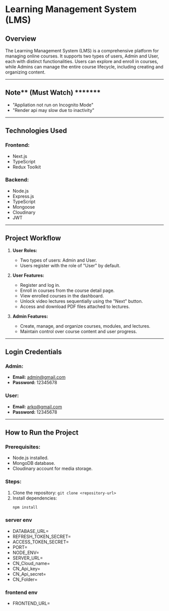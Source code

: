 # Learning Management System (LMS)

## Overview
The Learning Management System (LMS) is a comprehensive platform for managing online courses. It supports two types of users, Admin and User, each with distinct functionalities. Users can explore and enroll in courses, while Admins can manage the entire course lifecycle, including creating and organizing content.

---

## Note**  (Must Watch) *******
- "Appliation not run on Incognito Mode"
- "Render api may slow due to inactivity"

---

## Technologies Used

### Frontend:
- Next.js
- TypeScript
- Redux Toolkit

### Backend:
- Node.js
- Express.js
- TypeScript
- Mongoose
- Cloudinary
- JWT

---

## Project Workflow

1. **User Roles:**
   - Two types of users: Admin and User.
   - Users register with the role of "User" by default.

2. **User Features:**
   - Register and log in.
   - Enroll in courses from the course detail page.
   - View enrolled courses in the dashboard.
   - Unlock video lectures sequentially using the "Next" button.
   - Access and download PDF files attached to lectures.

3. **Admin Features:**
   - Create, manage, and organize courses, modules, and lectures.
   - Maintain control over course content and user progress.

---

## Login Credentials

### Admin:
- **Email:** admin@gmail.com
- **Password:** 12345678

### User:
- **Email:** arko@gmail.com
- **Password:** 12345678

---

## How to Run the Project

### Prerequisites:
- Node.js installed.
- MongoDB database.
- Cloudinary account for media storage.

### Steps:
1. Clone the repository: `git clone <repository-url>`
2. Install dependencies:
   ```bash
   npm install


### server env
- DATABASE_URL=
- REFRESH_TOKEN_SECRET=
- ACCESS_TOKEN_SECRET=
- PORT=
- NODE_ENV=
- SERVER_URL=
- CN_Cloud_name=
- CN_Api_key=
- CN_Api_secret=
- CN_Folder=

### frontend env
- FRONTEND_URL=

